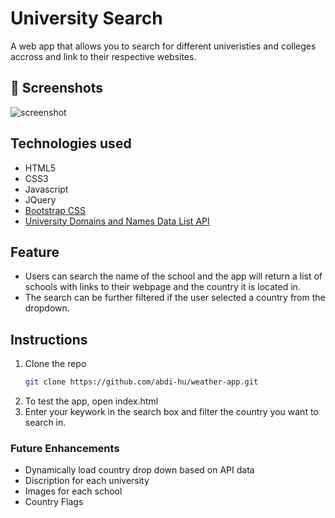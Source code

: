 # University Search

A web app that allows you to search for different univeristies and colleges accross and link to their respective websites.

## 📸 Screenshots
![screenshot](./imgs/screenshot.png)

## Technologies used
- HTML5
- CSS3
- Javascript
- JQuery
- [Bootstrap CSS](https://bootswatch.com/sketchy/)
- [University Domains and Names Data List API](https://github.com/Hipo/university-domains-list)

## Feature
- Users can search the name of the school and the app will return a list of schools with links to their webpage and the country it is located in.
- The search can be further filtered if the user selected a country from the dropdown.

## Instructions
1. Clone the repo
    ```sh
    git clone https://github.com/abdi-hu/weather-app.git
    ```
2. To test the app, open index.html 
3. Enter your keywork in the search box and filter the country you want to search in.

### Future Enhancements 
- Dynamically load country drop down based on API data
- Discription for each university 
- Images for each school
- Country Flags


